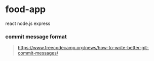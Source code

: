 # food-app
react  node.js express


### commit message format
> https://www.freecodecamp.org/news/how-to-write-better-git-commit-messages/